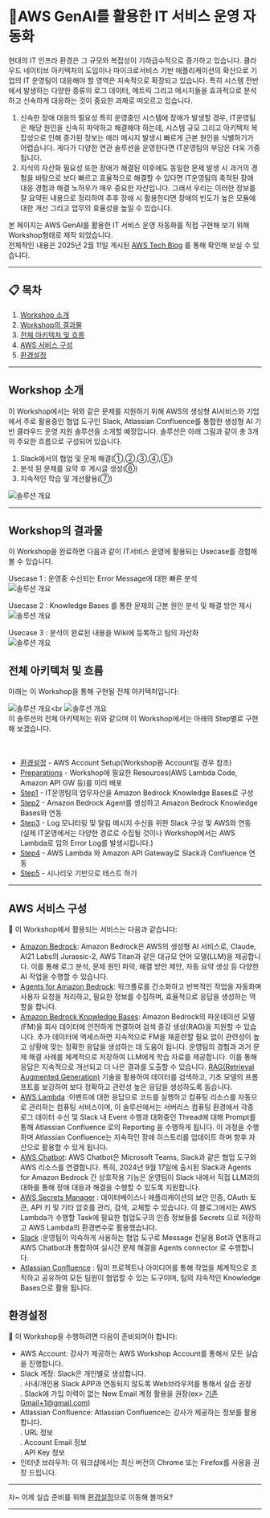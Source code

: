 # 🤖AWS GenAI를 활용한 IT 서비스 운영 자동화

현대의 IT 인프라 환경은 그 규모와 복잡성이 기하급수적으로 증가하고 있습니다. 클라우드 네이티브 아키텍처의 도입이나 마이크로서비스 기반 애플리케이션의 확산으로 기업의 IT 운영팀이 대응해야 할 영역은 지속적으로 확장되고 있습니다. 특히 시스템 전반에서 발생하는 다양한 종류의 로그 데이터, 메트릭 그리고 메시지들을 효과적으로 분석하고 신속하게 대응하는 것이 중요한 과제로 떠오르고 있습니다. 
1. 신속한 장애 대응의 필요성
특히 운영중인 시스템에 장애가 발생할 경우, IT운영팀은 해당 원인을 신속히 파악하고 해결해야 하는데, 시스템 규모 그리고 아키텍처 복잡성으로 인해 증가된 정보는 에러 메시지 발생시 빠르게 근본 원인을 식별하기가 어렵습니다. 게다가 다양한 연관 솔루션을 운영한다면 IT운영팀의 부담은 더욱 가중됩니다.
2. 지식의 자산화 필요성
또한 장애가 해결된 이후에도 동일한 문제 발생 시 과거의 경험을 바탕으로 보다 빠르고 효율적으로 해결할 수 있다면 IT운영팀의 축적된 장애 대응 경험과 해결 노하우가 매우 중요한 자산입니다. 그래서 우리는 이러한 정보를 잘 요약된 내용으로 정리하여 추후 장애 시 활용한다면 장애의 빈도가 높은 모듈에 대한 개선 그리고 업무의 효율성을 높일 수 있습니다.

본 페이지는 AWS GenAI를 활용한 IT 서비스 운영 자동화를 직접 구현해 보기 위해 Workshop형태로 제작 되었습니다.<br>
전체적인 내용은 2025년 2월 11일 게시된
<a href="https://aws.amazon.com/ko/blogs/tech/generative-ai-incident-response-knowledge-base/" target="_blank">AWS Tech Blog</a> 를 통해 확인해 보실 수 있습니다.

---

## 📋 목차
1. [Workshop 소개](#Workshop-소개)
2. [Workshop의 결과물](#Workshop의-결과물)
3. [전체 아키텍처 및 흐름](#전체-아키텍처-및-흐름)
4. [AWS 서비스 구성](#AWS-서비스-구성)
6. [환경설정](#환경설정)

---

## Workshop 소개

이 Workshop에서는 위와 같은 문제를 지원하기 위해 AWS의 생성형 AI서비스와 기업에서 주로 활용중인 협업 도구인 Slack, Atlassian Confluence를 통합한 생성형 AI 기반 클라우드 운영 지원 솔루션을 소개할 예정입니다. 솔루션은 아래 그림과 같이 총 3개의 주요한 흐름으로 구성되어 있습니다.
1. Slack에서의 협업 및 문제 해결(①,②,③,④,⑤)
2. 분석 된 문제를 요약 후 게시글 생성(⑥)
3. 지속적인 학습 및 개선활용(⑦)

  ![솔루션 개요](img/readme-1.png)

---

## Workshop의 결과물 

이 Workshop을 완료하면 다음과 같이 IT서비스 운영에 활용되는 Usecase를 경험해 볼 수 있습니다.

Usecase 1 : 운영중 수신되는 Error Message에 대한 빠른 분석<br>
  ![솔루션 개요](img/readme-2.png)

Usecase 2 : Knowledge Bases 를 통한 문제의 근본 원인 분석 및 해결 방안 제시<br>
  ![솔루션 개요](img/readme-3.png)

Usecase 3 : 분석이 완료된 내용을 Wiki에 등록하고 팀의 자산화<br>
  ![솔루션 개요](img/readme-4.png)

## 전체 아키텍처 및 흐름

아래는 이 Workshop을 통해 구현될 전체 아키텍처입니다:

  ![솔루션 개요](img/readme-5.png)<br
  ![솔루션 개요](img/readme-6.png)
<br>
이 솔루션의 전체 아키텍처는 위와 같으며 이 Workshop에서는 아래의 Step별로 구현해 보겠습니다.<br><br><br>

* [환경설정](SETUP.md) - AWS Account Setup(Workshop용 Account일 경우 참조)
* [Preparations](cloudformation/README.md) - Workshop에 필요한 Resources(AWS Lambda Code, Amazon API GW 등)를 미리 배포
* [Step1](detail/step1.md) - IT운영팀의 업무자산을 Amazon Bedrock Knowledge Bases로 구성<br>
* [Step2](detail/step2.md) - Amazon Bedrock Agent를 생성하고 Amazon Bedrock Knowledge Bases와 연동<br>
* [Step3](detail/step3.md) - Log 모니터링 및 알림 메시지 수신을 위한 Slack 구성 및 AWS와 연동<br>
  (실제 IT운영에서는 다양한 경로로 수집될 것이나 Workshop에서는 AWS Lambda로 임의 Error Log를 발생시킵니다.)<br>
* [Step4](detail/step4.md) - AWS Lambda 와 Amazon API Gateway로 Slack과 Confluence 연동<br>
* [Step5](detail/step5.md) - 시나리오 기반으로 테스트 하기

---

## AWS 서비스 구성

📌 이 Workshop에서 활용되는 서비스는 다음과 같습니다:
- [Amazon Bedrock](https://aws.amazon.com/ko/bedrock/?gclid=Cj0KCQiAu8W6BhC-ARIsACEQoDBE17GRP0CN9_RYey5dt_x4D8ZOkbwhjaOYxXRQJBIjXvMEX_-iaqsaAsBpEALw_wcB&trk=24a8f13a-f5db-4127-bcb7-8b2876aa4265&sc_channel=ps&ef_id=Cj0KCQiAu8W6BhC-ARIsACEQoDBE17GRP0CN9_RYey5dt_x4D8ZOkbwhjaOYxXRQJBIjXvMEX_-iaqsaAsBpEALw_wcB:G:s&s_kwcid=AL!4422!3!692062155749!e!!g!!amazon%20bedrock!21058131112!157173586057): Amazon Bedrock은 AWS의 생성형 AI 서비스로, Claude, AI21 Labs의 Jurassic-2, AWS Titan과 같은 대규모 언어 모델(LLM)을 제공합니다. 이를 통해 로그 분석, 문제 원인 파악, 해결 방안 제안, 자동 요약 생성 등 다양한 AI 작업을 수행할 수 있습니다.
- [Agents for Amazon Bedrock](https://aws.amazon.com/ko/bedrock/agents/): 워크플로를 간소화하고 반복적인 작업을 자동화며 사용자 요청을 처리하고, 필요한 정보를 수집하며, 효율적으로 응답을 생성하는 역할을 합니다.
- [Amazon Bedrock Knowledge Bases](https://aws.amazon.com/ko/bedrock/knowledge-bases/): Amazon Bedrock의 파운데이션 모델(FM)을 회사 데이터에 안전하게 연결하여 검색 증강 생성(RAG)을 지원할 수 있습니다. 추가 데이터에 액세스하면 지속적으로 FM을 재훈련할 필요 없이 관련성이 높고 상황에 맞는 정확한 응답을 생성하는 데 도움이 됩니다. 운영팀의 경험과 과거 문제 해결 사례를 체계적으로 저장하여 LLM에게 학습 자료를 제공합니다. 이를 통해 응답은 지속적으로 개선되고 더 나은 결과를 도출할 수 있습니다. [RAG(Retrieval Augmented Generation)](https://aws.amazon.com/ko/what-is/retrieval-augmented-generation/) 기술을 활용하여 데이터를 검색하고, 기초 모델의 프롬프트를 보강하여 보다 정확하고 관련성 높은 응답을 생성하도록 돕습니다.
- [AWS Lambda](https://aws.amazon.com/ko/pm/lambda/?trk=b28d8305-f5fb-4858-9ae6-04a78cfcc154&sc_channel=ps&ef_id=Cj0KCQiAu8W6BhC-ARIsACEQoDCaiN5jSrKlp6eHXuDuXjyspRqC7cZaJSndstvxrVZD0bmw6DTQ7fEaArTdEALw_wcB:G:s&s_kwcid=AL!4422!3!651510601848!e!!g!!aws%20lambda!19836398350!150095232634) :이벤트에 대한 응답으로 코드를 실행하고 컴퓨팅 리소스를 자동으로 관리하는 컴퓨팅 서비스이며, 이 솔루션에서는 서버리스 컴퓨팅 환경에서 각종 로그 데이터 수신 및 Slack 내 Event 수행과 대화중인 Thread에 대해 Prompt를 통해 Atlassian Confluence 로의 Reporting 을 수행하게 됩니다. 이 과정을 수행하며 Atlassian Confluence는 지속적인 장애 히스토리를 업데이트 하며 향후 자산으로 활용할 수 있게 됩니다.
- [AWS Chatbot](https://aws.amazon.com/ko/chatbot/): AWS Chatbot은 Microsoft Teams, Slack과 같은 협업 도구와 AWS 리소스를 연결합니다. 특히, 2024년 9월 17일에 출시된 Slack과 Agents for Amazon Bedrock 간 상호작용 기능은 운영팀이 Slack 내에서 직접 LLM과의 대화를 통해 장애 대응과 해결을 수행할 수 있도록 지원합니다.
- [AWS Secrets Manager](https://docs.aws.amazon.com/ko_kr/secretsmanager/latest/userguide/intro.html) : 데이터베이스나 애플리케이션의 보안 인증, OAuth 토큰, API 키 및 기타 암호를 관리, 검색, 교체할 수 있습니다. 이 블로그에서는 AWS Lambda가 수행할 Task에 필요한 협업도구의 인증 정보들를 Secrets 으로 저장하고 AWS Lambda의 환경변수로 활용했습니다.
- [Slack](https://slack.com/intl/ko-kr/) :운영팀이 익숙하게 사용하는 협업 도구로 Message 전달용 Bot과 연동하고AWS Chatbot과 통합하여 실시간 문제 해결을 Agents connector 로 수행합니다.
- [Atlassian Confluence](https://www.atlassian.com/software/confluence) : 팀이 프로젝트나 아이디어를 통해 작업을 체계적으로 조직하고 공유하여 모든 팀원이 협업할 수 있는 도구이며, 팀의 지속적인 Knowledge Bases으로 활용 됩니다.

## 환경설정

📌 이 Workshop을 수행하려면 다음이 준비되어야 합니다:
- AWS Account: 강사가 제공하는 AWS Workshop Account를 통해서 모든 실습을 진행합니다.<br>
- Slack 계정: Slack은 개인별로 생성합니다.<br>
  . 사내/개인용 Slack APP과 연동되지 않도록 Web브라우저를 통해서 실습 권장<br>
  . Slack에 가입 이력이 없는 New Email 계정 활용을 권장(ex> 기존Gmail+1@gmail.com)<br>
- Atlassian Confluence: Atlassian Confluence는 강사가 제공하는 정보를 활용합니다.<br>
  . URL 정보<br>
  . Account Email 정보<br>
  . API Key 정보
- 인터넷 브라우저: 이 워크샵에서는 최신 버전의 Chrome 또는 Firefox를 사용을 권장 드립니다.

---

자\~ 이제 실습 준비를 위해 [환경설정](SETUP.md)으로 이동해 볼까요?
<!--
## 설치 및 설정: > [재영님 폴더 이동 링크](cloudformation/README.md)

### 1️⃣ 코드 클론
git clone h........
cd aws-........

### 2️⃣ AWS 리소스 배포
AWS CloudFormation 템플릿을 사용하여 리소스를 배포합니다.
재영님 폴더 이동 메뉴 링크

### 3️⃣ Slack 설정
1. AWS Management Console에서 **AWS Chatbot** 서비스 열기.
2. Slack 채널 추가.
3. 필요한 권한 부여 및 채널 URL 설정.

### 4️⃣ 환경 변수 구성
`.env` 파일에 필요한 환경 변수를 추가합니다:
SLACK_WEBHOOK_URL=https://hooks.slack.com/services/...
AWS_REGION=us-east-1
-->
---

